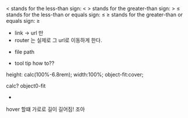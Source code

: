 &lt; stands for the less-than sign: <
&gt; stands for the greater-than sign: >
&le; stands for the less-than or equals sign: ≤
&ge; stands for the greater-than or equals sign: ≥

- link -> url 만
- router 는 실제로 그 url로 이동하게 한다.

* file path

- tool tip how to??

height: calc(100%-6.8rem);
width:100%;
object-fit:cover;

calc?
object0-fit

- <!DOCTYPE html>
<html>
<head>
<style> 
div {
  width: 100px;
  height: 100px;
  background: red;
  transition: width 2s;
}

div:hover {
width: 300px;
}
</style>

</head>
<body>

hover 할떄 가로로 길이 길어짐! 조아
